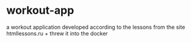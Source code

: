 # workout-app
a workout application developed according to the lessons from the site htmllessons.ru + threw it into the docker

